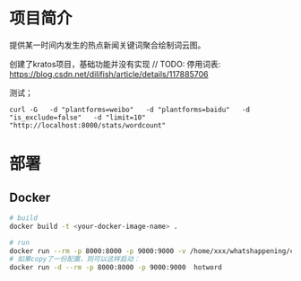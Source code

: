 # 项目简介
提供某一时间内发生的热点新闻关键词聚合绘制词云图。


创建了kratos项目，基础功能并没有实现
// TODO:
停用词表: https://blog.csdn.net/dilifish/article/details/117885706


测试；
```
curl -G   -d "plantforms=weibo"   -d "plantforms=baidu"   -d "is_exclude=false"   -d "limit=10"   "http://localhost:8000/stats/wordcount"
```

# 部署
## Docker
```bash
# build
docker build -t <your-docker-image-name> .

# run
docker run --rm -p 8000:8000 -p 9000:9000 -v /home/xxx/whatshappening/configs/:/data/config hotword
# 如果copy了一份配置，则可以这样启动：
docker run -d --rm -p 8000:8000 -p 9000:9000  hotword
```


